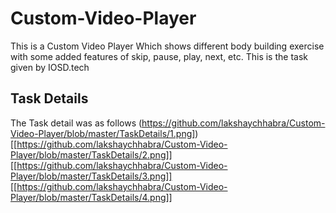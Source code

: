 # Custom-Video-Player
This is a Custom Video Player Which shows different body building exercise with some added features of skip, pause, play, next, etc. This is the task given by IOSD.tech

## Task Details

The Task detail was as follows 
(https://github.com/lakshaychhabra/Custom-Video-Player/blob/master/TaskDetails/1.png])
[[https://github.com/lakshaychhabra/Custom-Video-Player/blob/master/TaskDetails/2.png]]
[[https://github.com/lakshaychhabra/Custom-Video-Player/blob/master/TaskDetails/3.png]]
[[https://github.com/lakshaychhabra/Custom-Video-Player/blob/master/TaskDetails/4.png]]
